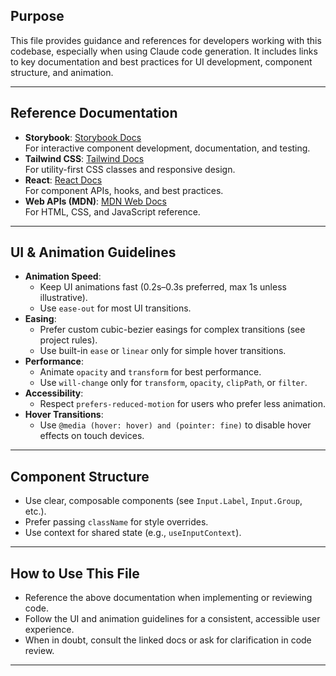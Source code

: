 ## Purpose

This file provides guidance and references for developers working with this codebase, especially when using Claude code generation. It includes links to key documentation and best practices for UI development, component structure, and animation.

---

## Reference Documentation

- **Storybook**: [Storybook Docs](https://storybook.js.org/docs)  
  For interactive component development, documentation, and testing.
- **Tailwind CSS**: [Tailwind Docs](http://tailwindcss.com/docs/)  
  For utility-first CSS classes and responsive design.
- **React**: [React Docs](https://react.dev/reference/react)  
  For component APIs, hooks, and best practices.
- **Web APIs (MDN)**: [MDN Web Docs](https://developer.mozilla.org/en-US/docs/Web)  
  For HTML, CSS, and JavaScript reference.

---

## UI & Animation Guidelines

- **Animation Speed**:
  - Keep UI animations fast (0.2s–0.3s preferred, max 1s unless illustrative).
  - Use `ease-out` for most UI transitions.
- **Easing**:
  - Prefer custom cubic-bezier easings for complex transitions (see project rules).
  - Use built-in `ease` or `linear` only for simple hover transitions.
- **Performance**:
  - Animate `opacity` and `transform` for best performance.
  - Use `will-change` only for `transform`, `opacity`, `clipPath`, or `filter`.
- **Accessibility**:
  - Respect `prefers-reduced-motion` for users who prefer less animation.
- **Hover Transitions**:
  - Use `@media (hover: hover) and (pointer: fine)` to disable hover effects on touch devices.

---

## Component Structure

- Use clear, composable components (see `Input.Label`, `Input.Group`, etc.).
- Prefer passing `className` for style overrides.
- Use context for shared state (e.g., `useInputContext`).

---

## How to Use This File

- Reference the above documentation when implementing or reviewing code.
- Follow the UI and animation guidelines for a consistent, accessible user experience.
- When in doubt, consult the linked docs or ask for clarification in code review.

---
